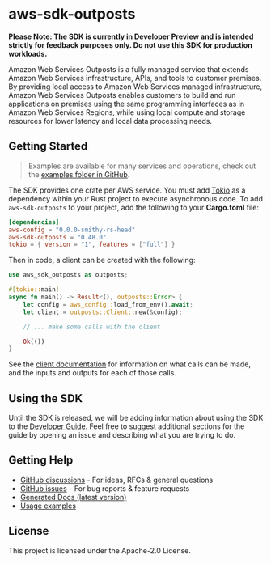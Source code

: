 # aws-sdk-outposts

**Please Note: The SDK is currently in Developer Preview and is intended strictly for
feedback purposes only. Do not use this SDK for production workloads.**

Amazon Web Services Outposts is a fully managed service that extends Amazon Web Services infrastructure, APIs, and tools to customer premises. By providing local access to Amazon Web Services managed infrastructure, Amazon Web Services Outposts enables customers to build and run applications on premises using the same programming interfaces as in Amazon Web Services Regions, while using local compute and storage resources for lower latency and local data processing needs.

## Getting Started

> Examples are available for many services and operations, check out the
> [examples folder in GitHub](https://github.com/awslabs/aws-sdk-rust/tree/main/examples).

The SDK provides one crate per AWS service. You must add [Tokio](https://crates.io/crates/tokio)
as a dependency within your Rust project to execute asynchronous code. To add `aws-sdk-outposts` to
your project, add the following to your **Cargo.toml** file:

```toml
[dependencies]
aws-config = "0.0.0-smithy-rs-head"
aws-sdk-outposts = "0.48.0"
tokio = { version = "1", features = ["full"] }
```

Then in code, a client can be created with the following:

```rust
use aws_sdk_outposts as outposts;

#[tokio::main]
async fn main() -> Result<(), outposts::Error> {
    let config = aws_config::load_from_env().await;
    let client = outposts::Client::new(&config);

    // ... make some calls with the client

    Ok(())
}
```

See the [client documentation](https://docs.rs/aws-sdk-outposts/latest/aws_sdk_outposts/client/struct.Client.html)
for information on what calls can be made, and the inputs and outputs for each of those calls.

## Using the SDK

Until the SDK is released, we will be adding information about using the SDK to the
[Developer Guide](https://docs.aws.amazon.com/sdk-for-rust/latest/dg/welcome.html). Feel free to suggest
additional sections for the guide by opening an issue and describing what you are trying to do.

## Getting Help

* [GitHub discussions](https://github.com/awslabs/aws-sdk-rust/discussions) - For ideas, RFCs & general questions
* [GitHub issues](https://github.com/awslabs/aws-sdk-rust/issues/new/choose) – For bug reports & feature requests
* [Generated Docs (latest version)](https://awslabs.github.io/aws-sdk-rust/)
* [Usage examples](https://github.com/awslabs/aws-sdk-rust/tree/main/examples)

## License

This project is licensed under the Apache-2.0 License.

